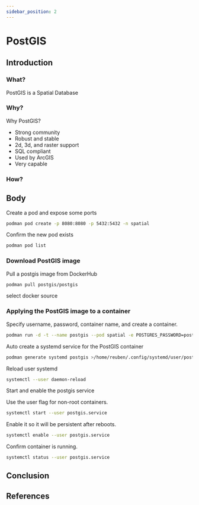 ```yaml
---
sidebar_position: 2
--- 
```


# PostGIS

## Introduction
### What?
PostGIS is a Spatial Database


### Why?
Why PostGIS?
- Strong community
- Robust and stable
- 2d, 3d, and raster support
- SQL compliant
- Used by ArcGIS
- Very capable

### How?

## Body
Create a pod and expose some ports

``` bash
podman pod create -p 8080:8080 -p 5432:5432 -n spatial
```


Confirm the new pod exists

``` bash
podman pod list
```

### Download PostGIS image

Pull a postgis image from DockerHub

``` bash
podman pull postgis/postgis
```

select docker source


### Applying the PostGIS image to a container

Specify username, password, container name, and create a container.

``` bash
podman run -d -t --name postgis --pod spatial -e POSTGRES_PASSWORD=postgres -e POSTGRES_USER=postgres postgis/postgis
```


Auto create a systemd service for the PostGIS container
``` bash
podman generate systemd postgis >/home/reuben/.config/systemd/user/postgis.service
```

Reload user systemd
``` bash
systemctl --user daemon-reload
```
Start and enable the postgis service

Use the user flag for non-root containers.
``` bash
systemctl start --user postgis.service
```

Enable it so it will be persistent after reboots.
``` bash
systemctl enable --user postgis.service
```

Confirm container is running.
``` bash
systemctl status --user postgis.service
```

## Conclusion

## References